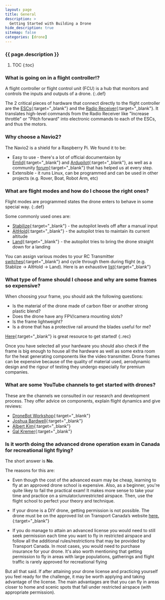 ```yaml
---
layout: page
title: General
description: >
  Getting Started with Building a Drone
hide_description: true
sitemap: false
categories: [drone]
---
```



<h3 class="faded">{{ page.description }}</h3>

1. TOC
{:toc}

### What is going on in a flight controller!?

A flight controller or flight control unit (FCU) is a hub that monitors and controls the inputs and outputs of a drone. 
{:.def}

The 2 critical pieces of hardware that connect directly to the flight controller are the [ESCs][esc]{:target="_blank"} and the [Radio Receiver][rec]{:target="_blank"}. It translates high-level commands from the Radio Receiver like "Increase throttle" or "Pitch forward" into electronic commands to each of the ESCs, and thus the motors. 

### Why choose a Navio2?

The Navio2 is a shield for a Raspberry Pi. We found it to be:
* Easy to use - there's a lot of official documentaion by [Emlid][eml]{:target="_blank"} and [Ardupilot][ardu]{:target="_blank"}, as well as a community [forum][forum]{:target="_blank"} that has helped us at every step.
* Extensible - it runs Linux, can be programmed and can be used in other projects (e.g. Rover, Boat, Robot Arm, etc)

### What are flight modes and how do I choose the right ones? 

Flight modes are programmed states the drone enters to behave in some special way. 
{:.def}

Some commonly used ones are:
* [Stabilize][stab]{:target="_blank"} - the autopilot levels off after a manual input
* [AltHold][alt]{:target="_blank"} - the autopilot tries to maintain its current altitude
* [Land][land]{:target="_blank"} - the autopilot tries to bring the drone straight down for a landing

You can assign various modes to your RC Transmitter [switches][flightmode]{:target="_blank"} and cycle through them during flight (e.g. Stablize -> AltHold -> Land). Here is an exhaustive [list][allmodes]{:target="_blank"}
 
### What type of frame should I choose and why are some frames so expensive?

When choosing your frame, you should ask the following questions:
* Is the material of the drone made of carbon fiber or another strong plastic blend?
* Does the drone have any FPV/camera mounting slots?
* Is the frame lightweight?
* Is a drone that has a protective rail around the blades useful for me?

[Here][oscar]{:target="_blank"} is great resource to get started!
{:.rec}

Once you have selected all your hardware you should also check if the frame is big enough to house all the hardware as well as some extra room for the heat generating components like the video transmitter.
Drone frames can be expensive because of the quality of material used, aerodynamic design and the rigour of testing they undergo especially for premium companies.

###  What are some YouTube channels to get started with drones? 
These are the channels we consulted in our research and development process. They offer advice on components, explain flight dynamics and give reviews:

* [DroneBot Workshop][DroneBot]{:target="_blank"}
* [Joshua Bardwell][Joshua]{:target="_blank"}
* [Albert Kim][Albert]{:target="_blank"}
* [Gal Kremer][Gal]{:target="_blank"}

### Is it worth doing the advanced drone operation exam in Canada for recreational light flying?

The short answer is __No__. 

The reasons for this are:
* Even though the cost of the advanced exam may be cheap, learning to fly at an approved drone school is expensive. Also, as a beginner, you're quite likey to fail the practical exam! It makes more sense to take your time and practice on a simulator/unrestricted airspace. Then, use the flight school to perfect your theory and technique.

* If your drone is a DIY drone, getting permission is not possible. The drone must be on the approved list on Transport Canada’s website [here.][TC]{:target="_blank"}

* If you do manage to attain an advanced license you would need to still seek permission each time you want to fly in restricted airspace and follow all the additional rules/restrictions that may be provided by Transport Canada. In most cases, you would need to purchase insurance for your drone. It's also worth mentioning that getting permission to fly in areas with large populations, gatherings and flight traffic is rarely approved for recreational flying

But all that said. If after attaining your drone license and practicing yourself you feel ready for the challenge, it may be worth applying and taking advantage of the license. The main advantages are that you can fly in areas closer to home and scenic spots that fall under restricted airspace (with appropriate permission).

[oscar]: https://oscarliang.com/mini-quad-frame-basics/
[DroneBot]: https://www.youtube.com/c/Dronebotworkshop1/featured
[Joshua]: https://www.youtube.com/user/loraan
[Albert]: https://www.youtube.com/channel/UCnJyFn_66GMfAbz1AW9MqbQ
[Gal]: https://www.youtube.com/user/galkremer11
[TC]: https://tc.canada.ca/en/aviation/drone-safety/learn-rules-you-fly-your-drone/choosing-right-drone#approved
[esc]: ../drone/esc.html
[rec]: ../drone/radio-communication.html
[ardu]: https://ardupilot.org/copter/index.html
[eml]: https://docs.emlid.com/navio2
[forum]: https://community.emlid.com/

[flightmode]: https://ardupilot.org/copter/docs/common-rc-transmitter-flight-mode-configuration.html#common-rc-transmitter-flight-mode-configuration
[allmodes]: https://ardupilot.org/copter/docs/flight-modes.html
[stab]: https://ardupilot.org/copter/docs/stabilize-mode.html
[alt]: https://ardupilot.org/copter/docs/altholdmode.html
[land]: https://ardupilot.org/copter/docs/land-mode.html